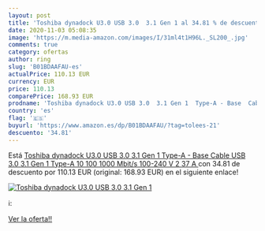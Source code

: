 ```yaml
---
layout: post
title: 'Toshiba dynadock U3.0 USB 3.0  3.1 Gen 1 al 34.81 % de descuento'
date: 2020-11-03 05:08:35
image: 'https://m.media-amazon.com/images/I/31ml4t1H96L._SL200_.jpg'
comments: true
category: ofertas
author: ring
slug: 'B01BDAAFAU-es'
actualPrice: 110.13 EUR
currency: EUR
price: 110.13
comparePrice: 168.93 EUR
prodname: 'Toshiba dynadock U3.0 USB 3.0  3.1 Gen 1  Type-A - Base  Cable  USB 3.0  3.1 Gen 1  Type-A  10 100 1000 Mbit/s  100-240 V  2 37 A '
country: 'es'
flag: '🇪🇸'
buyurl: 'https://www.amazon.es/dp/B01BDAAFAU/?tag=tolees-21'
descuento: '34.81'
---
```


Está [Toshiba dynadock U3.0 USB 3.0  3.1 Gen 1  Type-A - Base  Cable  USB 3.0  3.1 Gen 1  Type-A  10 100 1000 Mbit/s  100-240 V  2 37 A ](https://www.amazon.es/dp/B01BDAAFAU/?tag=tolees-21) con 34.81 de descuento por 110.13 EUR (original: 168.93 EUR) en el siguiente enlace!

[![Toshiba dynadock U3.0 USB 3.0  3.1 Gen 1](https://m.media-amazon.com/images/I/31ml4t1H96L._SL200_.jpg)](https://www.amazon.es/dp/B01BDAAFAU/?tag=tolees-21)

ℹ️:


[Ver la oferta!!](https://www.amazon.es/dp/B01BDAAFAU/?tag=tolees-21)
